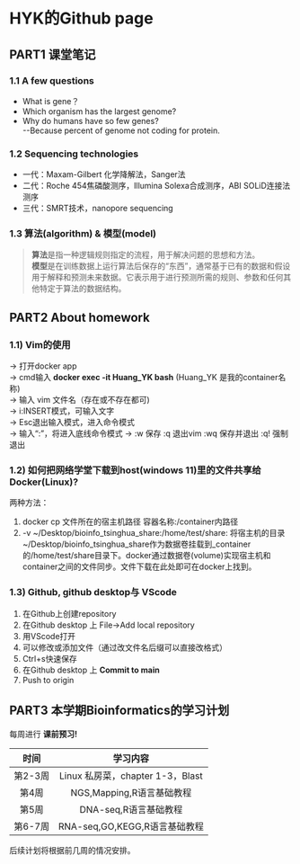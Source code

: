 # HYK的Github page
## PART1 课堂笔记 
### 1.1  A few questions
+ What is gene？  
+ Which organism has the largest genome?  
+ Why do humans have so few genes?  
  --Because percent of genome not coding for protein.  
  
### 1.2 Sequencing technologies  
+ 一代：Maxam-Gilbert 化学降解法，Sanger法
+ 二代：Roche 454焦磷酸测序，Illumina Solexa合成测序，ABI SOLiD连接法测序
+ 三代：SMRT技术，nanopore sequencing
  
### 1.3 算法(algorithm) & 模型(model)  
>**算法**是指一种逻辑规则指定的流程，用于解决问题的思想和方法。  
**模型**是在训练数据上运行算法后保存的“东西”，通常基于已有的数据和假设用于解释和预测未来数据。它表示用于进行预测所需的规则、参数和任何其他特定于算法的数据结构。

## PART2 About homework  
### 1.1) Vim的使用  
-> 打开docker app   
-> cmd输入 **docker exec -it Huang_YK bash** (Huang_YK 是我的container名称)  
-> 输入 vim 文件名（存在或不存在都可)  
-> i:INSERT模式，可输入文字  
-> Esc退出输入模式，进入命令模式  
-> 输入“:”，将进入底线命令模式
-> :w 保存  :q 退出vim :wq 保存并退出 :q! 强制退出

### 1.2) 如何把网络学堂下载到host(windows 11)里的文件共享给Docker(Linux)?    
两种方法：
1. docker cp 文件所在的宿主机路径 容器名称:/container内路径  
2. -v ~/Desktop/bioinfo_tsinghua_share:/home/test/share: 将宿主机的目录~/Desktop/bioinfo_tsinghua_share作为数据卷挂载到_container的/home/test/share目录下。docker通过数据卷(volume)实现宿主机和container之间的文件同步。文件下载在此处即可在docker上找到。
  
### 1.3) Github, github desktop与 VScode  
1. 在Github上创建repository  
2. 在Github desktop 上 File->Add local repository  
3. 用VScode打开  
4. 可以修改或添加文件（通过改文件名后缀可以直接改格式）  
5. Ctrl+s快速保存  
6. 在Github desktop 上 **Commit to main**  
7. Push to origin

## PART3 本学期Bioinformatics的学习计划  
 每周进行 **课前预习!**  

| 时间  | 学习内容 |  
| :---: | :------:|  
| 第2-3周 |Linux 私房菜，chapter 1-3，Blast|    
|第4周|NGS,Mapping,R语言基础教程|  
|第5周|DNA-seq,R语言基础教程|  
|第6-7周|RNA-seq,GO,KEGG,R语言基础教程|    

后续计划将根据前几周的情况安排。

